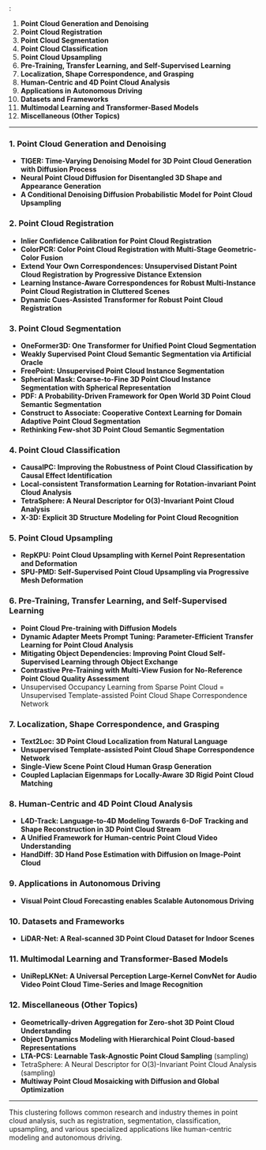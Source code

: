 :

1. **Point Cloud Generation and Denoising**
2. **Point Cloud Registration**
3. **Point Cloud Segmentation**
4. **Point Cloud Classification**
5. **Point Cloud Upsampling**
6. **Pre-Training, Transfer Learning, and Self-Supervised Learning**
7. **Localization, Shape Correspondence, and Grasping**
8. **Human-Centric and 4D Point Cloud Analysis**
9. **Applications in Autonomous Driving**
10. **Datasets and Frameworks**
11. **Multimodal Learning and Transformer-Based Models**
12. **Miscellaneous (Other Topics)**

---

### 1. **Point Cloud Generation and Denoising**
- **TIGER: Time-Varying Denoising Model for 3D Point Cloud Generation with Diffusion Process**
- **Neural Point Cloud Diffusion for Disentangled 3D Shape and Appearance Generation**
- **A Conditional Denoising Diffusion Probabilistic Model for Point Cloud Upsampling**

### 2. **Point Cloud Registration**
- **Inlier Confidence Calibration for Point Cloud Registration**
- **ColorPCR: Color Point Cloud Registration with Multi-Stage Geometric-Color Fusion**
- **Extend Your Own Correspondences: Unsupervised Distant Point Cloud Registration by Progressive Distance Extension**
- **Learning Instance-Aware Correspondences for Robust Multi-Instance Point Cloud Registration in Cluttered Scenes**
- **Dynamic Cues-Assisted Transformer for Robust Point Cloud Registration**

### 3. **Point Cloud Segmentation**
- **OneFormer3D: One Transformer for Unified Point Cloud Segmentation**
- **Weakly Supervised Point Cloud Semantic Segmentation via Artificial Oracle**
- **FreePoint: Unsupervised Point Cloud Instance Segmentation**
- **Spherical Mask: Coarse-to-Fine 3D Point Cloud Instance Segmentation with Spherical Representation**
- **PDF: A Probability-Driven Framework for Open World 3D Point Cloud Semantic Segmentation**
- **Construct to Associate: Cooperative Context Learning for Domain Adaptive Point Cloud Segmentation**
- **Rethinking Few-shot 3D Point Cloud Semantic Segmentation**

### 4. **Point Cloud Classification**
- **CausalPC: Improving the Robustness of Point Cloud Classification by Causal Effect Identification**
- **Local-consistent Transformation Learning for Rotation-invariant Point Cloud Analysis**
- **TetraSphere: A Neural Descriptor for O(3)-Invariant Point Cloud Analysis**
- **X-3D: Explicit 3D Structure Modeling for Point Cloud Recognition**

### 5. **Point Cloud Upsampling**
- **RepKPU: Point Cloud Upsampling with Kernel Point Representation and Deformation**
- **SPU-PMD: Self-Supervised Point Cloud Upsampling via Progressive Mesh Deformation**

### 6. **Pre-Training, Transfer Learning, and Self-Supervised Learning**
- **Point Cloud Pre-training with Diffusion Models**
- **Dynamic Adapter Meets Prompt Tuning: Parameter-Efficient Transfer Learning for Point Cloud Analysis**
- **Mitigating Object Dependencies: Improving Point Cloud Self-Supervised Learning through Object Exchange**
- **Contrastive Pre-Training with Multi-View Fusion for No-Reference Point Cloud Quality Assessment**
- Unsupervised Occupancy Learning from Sparse Point Cloud
= Unsupervised Template-assisted Point Cloud Shape Correspondence Network


### 7. **Localization, Shape Correspondence, and Grasping**
- **Text2Loc: 3D Point Cloud Localization from Natural Language**
- **Unsupervised Template-assisted Point Cloud Shape Correspondence Network**
- **Single-View Scene Point Cloud Human Grasp Generation**
- **Coupled Laplacian Eigenmaps for Locally-Aware 3D Rigid Point Cloud Matching**

### 8. **Human-Centric and 4D Point Cloud Analysis**
- **L4D-Track: Language-to-4D Modeling Towards 6-DoF Tracking and Shape Reconstruction in 3D Point Cloud Stream**
- **A Unified Framework for Human-centric Point Cloud Video Understanding**
- **HandDiff: 3D Hand Pose Estimation with Diffusion on Image-Point Cloud**

### 9. **Applications in Autonomous Driving**
- **Visual Point Cloud Forecasting enables Scalable Autonomous Driving**

### 10. **Datasets and Frameworks**
- **LiDAR-Net: A Real-scanned 3D Point Cloud Dataset for Indoor Scenes**

### 11. **Multimodal Learning and Transformer-Based Models**
- **UniRepLKNet: A Universal Perception Large-Kernel ConvNet for Audio Video Point Cloud Time-Series and Image Recognition**

### 12. **Miscellaneous (Other Topics)**
- **Geometrically-driven Aggregation for Zero-shot 3D Point Cloud Understanding**
- **Object Dynamics Modeling with Hierarchical Point Cloud-based Representations**
- **LTA-PCS: Learnable Task-Agnostic Point Cloud Sampling** (sampling)
- TetraSphere: A Neural Descriptor for O(3)-Invariant Point Cloud Analysis (sampling)
- **Multiway Point Cloud Mosaicking with Diffusion and Global Optimization**

---

This clustering follows common research and industry themes in point cloud analysis, such as registration, segmentation, classification, upsampling, and various specialized applications like human-centric modeling and autonomous driving.
